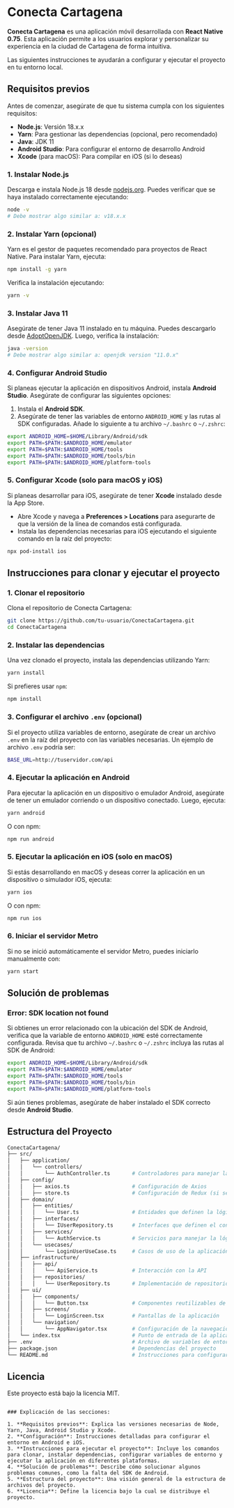 # Conecta Cartagena

**Conecta Cartagena** es una aplicación móvil desarrollada con **React Native 0.75**. Esta aplicación permite a los usuarios explorar y personalizar su experiencia en la ciudad de Cartagena de forma intuitiva. 

Las siguientes instrucciones te ayudarán a configurar y ejecutar el proyecto en tu entorno local.

## Requisitos previos

Antes de comenzar, asegúrate de que tu sistema cumpla con los siguientes requisitos:

- **Node.js**: Versión 18.x.x
- **Yarn**: Para gestionar las dependencias (opcional, pero recomendado)
- **Java**: JDK 11
- **Android Studio**: Para configurar el entorno de desarrollo Android
- **Xcode** (para macOS): Para compilar en iOS (si lo deseas)

### 1. Instalar Node.js

Descarga e instala Node.js 18 desde [nodejs.org](https://nodejs.org/). Puedes verificar que se haya instalado correctamente ejecutando:

```bash
node -v
# Debe mostrar algo similar a: v18.x.x
```

### 2. Instalar Yarn (opcional)

Yarn es el gestor de paquetes recomendado para proyectos de React Native. Para instalar Yarn, ejecuta:

```bash
npm install -g yarn
```

Verifica la instalación ejecutando:

```bash
yarn -v
```

### 3. Instalar Java 11

Asegúrate de tener Java 11 instalado en tu máquina. Puedes descargarlo desde [AdoptOpenJDK](https://adoptopenjdk.net/). Luego, verifica la instalación:

```bash
java -version
# Debe mostrar algo similar a: openjdk version "11.0.x"
```

### 4. Configurar Android Studio

Si planeas ejecutar la aplicación en dispositivos Android, instala **Android Studio**. Asegúrate de configurar las siguientes opciones:

1. Instala el **Android SDK**.
2. Asegúrate de tener las variables de entorno `ANDROID_HOME` y las rutas al SDK configuradas. Añade lo siguiente a tu archivo `~/.bashrc` o `~/.zshrc`:

```bash
export ANDROID_HOME=$HOME/Library/Android/sdk
export PATH=$PATH:$ANDROID_HOME/emulator
export PATH=$PATH:$ANDROID_HOME/tools
export PATH=$PATH:$ANDROID_HOME/tools/bin
export PATH=$PATH:$ANDROID_HOME/platform-tools
```

### 5. Configurar Xcode (solo para macOS y iOS)

Si planeas desarrollar para iOS, asegúrate de tener **Xcode** instalado desde la App Store.

- Abre Xcode y navega a **Preferences > Locations** para asegurarte de que la versión de la línea de comandos está configurada.
- Instala las dependencias necesarias para iOS ejecutando el siguiente comando en la raíz del proyecto:

```bash
npx pod-install ios
```

## Instrucciones para clonar y ejecutar el proyecto

### 1. Clonar el repositorio

Clona el repositorio de Conecta Cartagena:

```bash
git clone https://github.com/tu-usuario/ConectaCartagena.git
cd ConectaCartagena
```

### 2. Instalar las dependencias

Una vez clonado el proyecto, instala las dependencias utilizando Yarn:

```bash
yarn install
```

Si prefieres usar `npm`:

```bash
npm install
```

### 3. Configurar el archivo `.env` (opcional)

Si el proyecto utiliza variables de entorno, asegúrate de crear un archivo `.env` en la raíz del proyecto con las variables necesarias. Un ejemplo de archivo `.env` podría ser:

```bash
BASE_URL=http://tuservidor.com/api
```

### 4. Ejecutar la aplicación en Android

Para ejecutar la aplicación en un dispositivo o emulador Android, asegúrate de tener un emulador corriendo o un dispositivo conectado. Luego, ejecuta:

```bash
yarn android
```

O con npm:

```bash
npm run android
```

### 5. Ejecutar la aplicación en iOS (solo en macOS)

Si estás desarrollando en macOS y deseas correr la aplicación en un dispositivo o simulador iOS, ejecuta:

```bash
yarn ios
```

O con npm:

```bash
npm run ios
```

### 6. Iniciar el servidor Metro

Si no se inició automáticamente el servidor Metro, puedes iniciarlo manualmente con:

```bash
yarn start
```

## Solución de problemas

### Error: SDK location not found

Si obtienes un error relacionado con la ubicación del SDK de Android, verifica que la variable de entorno `ANDROID_HOME` esté correctamente configurada. Revisa que tu archivo `~/.bashrc` o `~/.zshrc` incluya las rutas al SDK de Android:

```bash
export ANDROID_HOME=$HOME/Library/Android/sdk
export PATH=$PATH:$ANDROID_HOME/emulator
export PATH=$PATH:$ANDROID_HOME/tools
export PATH=$PATH:$ANDROID_HOME/tools/bin
export PATH=$PATH:$ANDROID_HOME/platform-tools
```

Si aún tienes problemas, asegúrate de haber instalado el SDK correcto desde **Android Studio**.

## Estructura del Proyecto

```bash
ConectaCartagena/
├── src/
│   ├── application/
│   │   └── controllers/
│   │       └── AuthController.ts       # Controladores para manejar la lógica de los casos de uso
│   ├── config/
│   │   ├── axios.ts                    # Configuración de Axios
│   │   ├── store.ts                    # Configuración de Redux (si se utiliza)
│   ├── domain/
│   │   ├── entities/
│   │   │   └── User.ts                 # Entidades que definen la lógica central
│   │   ├── interfaces/
│   │   │   └── IUserRepository.ts      # Interfaces que definen el contrato de los repositorios
│   │   ├── services/
│   │   │   └── AuthService.ts          # Servicios para manejar la lógica relacionada con casos de uso
│   │   └── usecases/
│   │       └── LoginUserUseCase.ts     # Casos de uso de la aplicación
│   ├── infrastructure/
│   │   ├── api/
│   │   │   └── ApiService.ts           # Interacción con la API
│   │   ├── repositories/
│   │   │   └── UserRepository.ts       # Implementación de repositorios que interactúan con la base de datos o la API
│   ├── ui/
│   │   ├── components/
│   │   │   └── Button.tsx              # Componentes reutilizables de UI
│   │   ├── screens/
│   │   │   └── LoginScreen.tsx         # Pantallas de la aplicación
│   │   └── navigation/
│   │       └── AppNavigator.tsx        # Configuración de la navegación
│   └── index.tsx                       # Punto de entrada de la aplicación
├── .env                                # Archivo de variables de entorno
├── package.json                        # Dependencias del proyecto
└── README.md                           # Instrucciones para configurar y ejecutar el proyecto

```

## Licencia

Este proyecto está bajo la licencia MIT.
```

### Explicación de las secciones:

1. **Requisitos previos**: Explica las versiones necesarias de Node, Yarn, Java, Android Studio y Xcode.
2. **Configuración**: Instrucciones detalladas para configurar el entorno en Android e iOS.
3. **Instrucciones para ejecutar el proyecto**: Incluye los comandos para clonar, instalar dependencias, configurar variables de entorno y ejecutar la aplicación en diferentes plataformas.
4. **Solución de problemas**: Describe cómo solucionar algunos problemas comunes, como la falta del SDK de Android.
5. **Estructura del proyecto**: Una visión general de la estructura de archivos del proyecto.
6. **Licencia**: Define la licencia bajo la cual se distribuye el proyecto.